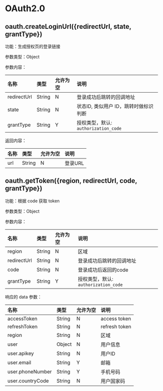 # OAuth2.0

## oauth.createLoginUrl({redirectUrl, state, grantType})

功能：生成授权页的登录链接

参数类型：Object

参数内容：

| 名称          | 类型     | 允许为空 | 说明                            |
|:------------|:-------|:-----|:------------------------------|
| redirectUrl | String | N    | 登录成功后跳转的回调地址                  |
| state       | String | N    | 状态ID, 类似用户 ID，跳转时做标识判断        |
| grantType   | String | Y    | 授权类型，默认: `authorization_code` |

返回内容：

| 名称  | 类型     | 允许为空 | 说明    |
|:----|:-------|:-----|:------|
| url | String | N    | 登录URL |

## oauth.getToken({region, redirectUrl, code, grantType})

功能：根据 code 获取 token

参数类型：Object

参数内容：

| 名称          | 类型     | 允许为空 | 说明                            |
|:------------|:-------|:-----|:------------------------------|
| region      | String | N    | 区域                            |
| redirectUrl | String | N    | 登录成功后跳转的回调地址                  |
| code        | String | N    | 登录成功后返回的code                  |
| grantType   | String | Y    | 授权类型，默认: `authorization_code` |

响应的 data 参数：

| 名称               | 类型     | 允许为空 | 说明            |
|:-----------------|:-------|:-----|:--------------|
| accessToken      | String | N    | access token  |
| refreshToken     | String | N    | refresh token |
| region           | String | N    | 区域            |
| user             | Object | N    | 用户信息          |
| user.apikey      | String | N    | 用户ID          |
| user.email       | String | Y    | 邮箱            |
| user.phoneNumber | String | Y    | 手机号码          |
| user.countryCode | String | N    | 用户国家码         |
